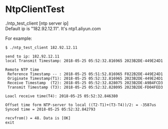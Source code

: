 # NtpClientTest

./ntp_test_client [ntp server ip]</br>
Default ip is "182.92.12.11". It's ntp1.aliyun.com

For example:
```
$ ./ntp_test_client 182.92.12.11

send to ip: 182.92.12.11
local Transmit Timestamp: 2018-05-25 05:52:32.816965 2023B2DE-449E24D1

Remote NTP time
 Reference Timestamp -- : 2018-05-25 05:51:52.816965 F822B2DE-449E24D1
 Originate Timestamp(T1): 2018-05-25 05:52:32.816965 2023B2DE-449E24D1
 Receive Timestamp  (T2): 2018-05-25 05:52:32.828075 2023B2DE-A9B4FCD3
 Transmit Timestamp (T3): 2018-05-25 05:52:32.828095 2023B2DE-FD04FED3

Loacl receive time(T4): 2018-05-25 05:52:32.846380

Offset time form NTP-server to local ((T2-T1)+(T3-T4))/2: = -3587us
Synced time = 2018-05-25 05:52:32.842793

recvfrom() = 48. Data is [OK]
exit
```
